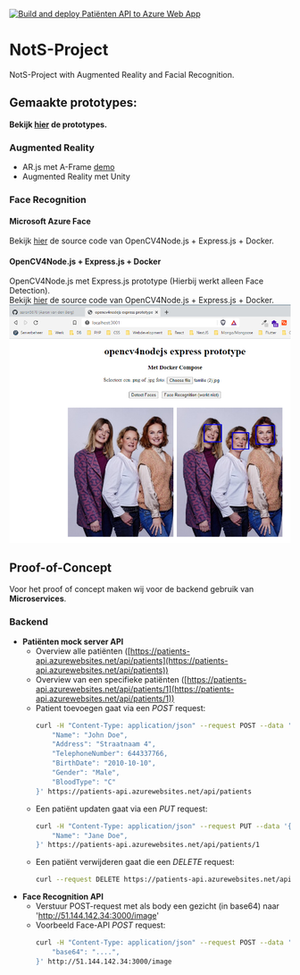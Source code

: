 [![Build and deploy Patiënten API to Azure Web App](https://github.com/aaron5670/NotS-Project/actions/workflows/main_patients-api.yml/badge.svg?branch=main)](https://github.com/aaron5670/NotS-Project/actions/workflows/main_patients-api.yml)
# NotS-Project
NotS-Project with Augmented Reality and Facial Recognition.

## Gemaakte prototypes:
**Bekijk [hier](https://aaron5670.github.io/NotS-Project/) de prototypes.**

### Augmented Reality
- AR.js met A-Frame [demo](https://aaron5670.github.io/NotS-Project/prototype-1.html)
- Augmented Reality met Unity

### Face Recognition

#### Microsoft Azure Face
Bekijk [hier](https://github.com/aaron5670/NotS-Project/tree/main/opencv4nodejs-docker) de source code van OpenCV4Node.js + Express.js + Docker.

#### OpenCV4Node.js + Express.js + Docker
OpenCV4Node.js met Express.js prototype (Hierbij werkt alleen Face Detection). \
Bekijk [hier](https://github.com/aaron5670/NotS-Project/tree/main/opencv4nodejs-docker) de source code van OpenCV4Node.js + Express.js + Docker.
![Screenshot](https://github.com/aaron5670/NotS-Project/blob/main/docs/opencv4nodejs.png)

## Proof-of-Concept
Voor het proof of concept maken wij voor de backend gebruik van **Microservices**.

### Backend
- **Patiënten mock server API**
  - Overview alle patiënten ([https://patients-api.azurewebsites.net/api/patients](https://patients-api.azurewebsites.net/api/patients))
  - Overview van een specifieke patiënten ([https://patients-api.azurewebsites.net/api/patients/1](https://patients-api.azurewebsites.net/api/patients/1))
  - Patient toevoegen gaat via een *POST* request:
    ```bash
    curl -H "Content-Type: application/json" --request POST --data '{
        "Name": "John Doe",
        "Address": "Straatnaam 4",
        "TelephoneNumber": 644337766,
        "BirthDate": "2010-10-10",
        "Gender": "Male",
        "BloodType": "C"
    }' https://patients-api.azurewebsites.net/api/patients
    ```
  - Een patiënt updaten gaat via een *PUT* request:
    ```bash
    curl -H "Content-Type: application/json" --request PUT --data '{
        "Name": "Jane Doe",
    }' https://patients-api.azurewebsites.net/api/patients/1
    ```
  - Een patiënt verwijderen gaat die een *DELETE* request:
    ```bash
    curl --request DELETE https://patients-api.azurewebsites.net/api/patients/1
    ```
- **Face Recognition API**
  - Verstuur POST-request met als body een gezicht (in base64) naar 'http://51.144.142.34:3000/image'
  - Voorbeeld Face-API *POST* request:
    ```bash
    curl -H "Content-Type: application/json" --request POST --data '{
        "base64": "....",
    }' http://51.144.142.34:3000/image
    ```

